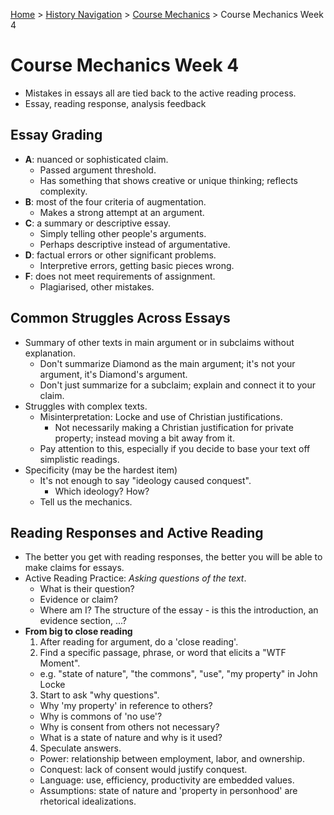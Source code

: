 [Home](https://andre-ye.github.io) > [History Navigation](https://andre-ye.github.io/history/history_navigation) > [Course Mechanics](https://andre-ye.github.io/history/history_navigation#course-mechanics) > Course Mechanics Week 4

# Course Mechanics Week 4
- Mistakes in essays all are tied back to the active reading process.
- Essay, reading response, analysis feedback

## Essay Grading
  - **A**: nuanced or sophisticated claim.
    - Passed argument threshold.
    - Has something that shows creative or unique thinking; reflects complexity.
  - **B**: most of the four criteria of augmentation.
    - Makes a strong attempt at an argument.
  - **C**: a summary or descriptive essay.
    - Simply telling other people's arguments.
    - Perhaps descriptive instead of argumentative.
  - **D**: factual errors or other significant problems.
    - Interpretive errors, getting basic pieces wrong.
  - **F**: does not meet requirements of assignment.
    - Plagiarised, other mistakes.

## Common Struggles Across Essays
- Summary of other texts in main argument or in subclaims without explanation.
  - Don't summarize Diamond as the main argument; it's not your argument, it's Diamond's argument.
  - Don't just summarize for a subclaim; explain and connect it to your claim.
- Struggles with complex texts.
  - Misinterpretation: Locke and use of Christian justifications.
    - Not necessarily making a Christian justification for private property; instead moving a bit away from it.
  - Pay attention to this, especially if you decide to base your text off simplistic readings.
- Specificity (may be the hardest item)
  - It's not enough to say "ideology caused conquest".
    - Which ideology? How?
  - Tell us the mechanics.

## Reading Responses and Active Reading
- The better you get with reading responses, the better you will be able to make claims for essays.
- Active Reading Practice: *Asking questions of the text*.
  - What is their question?
  - Evidence or claim?
  - Where am I? The structure of the essay - is this the introduction, an evidence section, ...?
- **From big to close reading**
  1. After reading for argument, do a 'close reading'.
  2. Find a specific passage, phrase, or word that elicits a "WTF Moment".
    - e.g. "state of nature", "the commons", "use", "my property" in John Locke
  3. Start to ask "why questions".
    - Why 'my property' in reference to others?
    - Why is commons of 'no use'?
    - Why is consent from others not necessary?
    - What is a state of nature and why is it used?
  4. Speculate answers.
    - Power: relationship between employment, labor, and ownership.
    - Conquest: lack of consent would justify conquest.
    - Language: use, efficiency, productivity are embedded values.
    - Assumptions: state of nature and 'property in personhood' are rhetorical idealizations.
